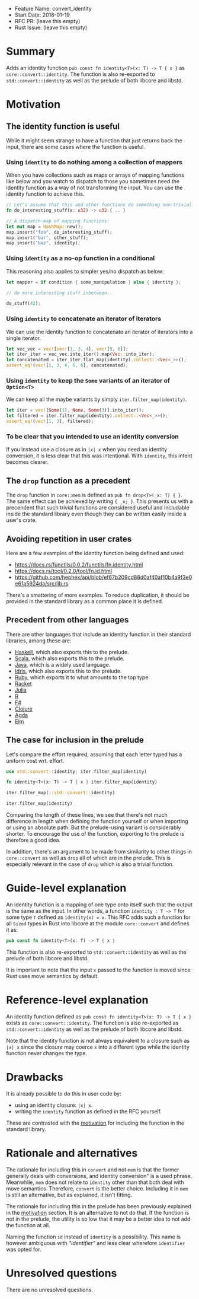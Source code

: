 - Feature Name: convert_identity
- Start Date: 2018-01-19
- RFC PR: (leave this empty)
- Rust Issue: (leave this empty)

# Summary
[summary]: #summary

Adds an identity function `pub const fn identity<T>(x: T) -> T { x }` as
`core::convert::identity`. The function is also re-exported to
`std::convert::identity` as well as the prelude of
both libcore and libstd.

# Motivation
[motivation]: #motivation

## The identity function is useful

While it might seem strange to have a function that just returns back the input,
there are some cases where the function is useful.

### Using `identity` to do nothing among a collection of mappers

When you have collections such as maps or arrays of mapping functions like
below and you watch to dispatch to those you sometimes need the identity
function as a way of not transforming the input. You can use the identity
function to achieve this.

```rust
// Let's assume that this and other functions do something non-trivial.
fn do_interesting_stuff(x: u32) -> u32 { .. }

// A dispatch-map of mapping functions:
let mut map = HashMap::new();
map.insert("foo", do_interesting_stuff);
map.insert("bar", other_stuff);
map.insert("baz", identity);
```

### Using `identity` as a no-op function in a conditional

This reasoning also applies to simpler yes/no dispatch as below:

```rust
let mapper = if condition { some_manipulation } else { identity };

// do more interesting stuff inbetween..

do_stuff(42);
```

### Using `identity` to concatenate an iterator of iterators

We can use the identity function to concatenate an iterator of iterators
into a single iterator.

```rust
let vec_vec = vec![vec![1, 3, 4], vec![5, 6]];
let iter_iter = vec_vec.into_iter().map(Vec::into_iter);
let concatenated = iter_iter.flat_map(identity).collect::<Vec<_>>();
assert_eq!(vec![1, 3, 4, 5, 6], concatenated);
```

### Using `identity` to keep the `Some` variants of an iterator of `Option<T>`

We can keep all the maybe variants by simply `iter.filter_map(identity)`.

```rust
let iter = vec![Some(1), None, Some(3)].into_iter();
let filtered = iter.filter_map(identity).collect::<Vec<_>>();
assert_eq!(vec![1, 3], filtered);
```

### To be clear that you intended to use an identity conversion

If you instead use a closure as in `|x| x` when you need an
identity conversion, it is less clear that this was intentional.
With `identity`, this intent becomes clearer.

## The `drop` function as a precedent

The `drop` function in `core::mem` is defined as `pub fn drop<T>(_x: T) { }`.
The same effect can be achieved by writing `{ _x; }`. This presents us
with a precendent that such trivial functions are considered useful and
includable inside the standard library even though they can be written easily
inside a user's crate.

## Avoiding repetition in user crates

Here are a few examples of the identity function being defined and used:

+ https://docs.rs/functils/0.0.2/functils/fn.identity.html
+ https://docs.rs/tool/0.2.0/tool/fn.id.html
+ https://github.com/hephex/api/blob/ef67b209cd88d0af40af10b4a9f3e0e61a5924da/src/lib.rs

There's a smattering of more examples. To reduce duplication, it
should be provided in the standard library as a common place it is defined.

## Precedent from other languages

There are other languages that include an identity function in
their standard libraries, among these are:

+ [Haskell](http://hackage.haskell.org/package/base-4.10.1.0/docs/Prelude.html#v:id), which also exports this to the prelude.
+ [Scala](https://www.scala-lang.org/api/current/scala/Predef$.html#identity[A](x:A):A), which also exports this to the prelude.
+ [Java](https://docs.oracle.com/javase/8/docs/api/java/util/function/Function.html#identity--), which is a widely used language.
+ [Idris](https://www.idris-lang.org/docs/1.0/prelude_doc/docs/Prelude.Basics.html), which also exports this to the prelude.
+ [Ruby](http://ruby-doc.org/core-2.5.0/Object.html#method-i-itself), which exports it to what amounts to the top type.
+ [Racket](http://docs.racket-lang.org/reference/values.html)
+ [Julia](https://docs.julialang.org/en/release-0.4/stdlib/base/#Base.identity)
+ [R](https://stat.ethz.ch/R-manual/R-devel/library/base/html/identity.html)
+ [F#](https://msdn.microsoft.com/en-us/visualfsharpdocs/conceptual/operators.id%5B%27t%5D-function-%5Bfsharp%5D)
+ [Clojure](https://clojuredocs.org/clojure.core/identity)
+ [Agda](http://www.cse.chalmers.se/~nad/repos/lib/src/Function.agda)
+ [Elm](http://package.elm-lang.org/packages/elm-lang/core/latest/Basics#identity)

## The case for inclusion in the prelude

Let's compare the effort required, assuming that each letter
typed has a uniform cost wrt. effort.

```rust
use std::convert::identity; iter.filter_map(identity)

fn identity<T>(x: T) -> T { x } iter.filter_map(identity)

iter.filter_map(::std::convert::identity)

iter.filter_map(identity)
```

Comparing the length of these lines, we see that there's not much difference in
length when defining the function yourself or when importing or using an absolute
path. But the prelude-using variant is considerably shorter. To encourage the
use of the function, exporting to the prelude is therefore a good idea.

In addition, there's an argument to be made from similarity to other things in
`core::convert` as well as `drop` all of which are in the prelude. This is
especially relevant in the case of `drop` which is also a trivial function.

# Guide-level explanation
[guide-level-explanation]: #guide-level-explanation

An identity function is a mapping of one type onto itself such that the output
is the same as the input. In other words, a function `identity : T -> T` for
some type `T` defined as `identity(x) = x`. This RFC adds such a function for
all `Sized` types in Rust into libcore at the module `core::convert` and
defines it as:

```rust
pub const fn identity<T>(x: T) -> T { x }
```

This function is also re-exported to `std::convert::identity` as well as
the prelude of both libcore and libstd.

It is important to note that the input `x` passed to the function is
moved since Rust uses move semantics by default.

# Reference-level explanation
[reference-level-explanation]: #reference-level-explanation

An identity function defined as `pub const fn identity<T>(x: T) -> T { x }`
exists as `core::convert::identity`. The function is also re-exported as
`std::convert::identity` as well as the prelude of both libcore and libstd.

Note that the identity function is not always equivalent to a closure
such as `|x| x` since the closure may coerce `x` into a different type
while the identity function never changes the type.

# Drawbacks
[drawbacks]: #drawbacks

It is already possible to do this in user code by:

+ using an identity closure: `|x| x`.
+ writing the `identity` function as defined in the RFC yourself.

These are contrasted with the [motivation] for including the function
in the standard library.

# Rationale and alternatives
[alternatives]: #alternatives

The rationale for including this in `convert` and not `mem` is that the
former generally deals with conversions, and identity conversion" is a used
phrase. Meanwhile, `mem` does not relate to `identity` other than that both
deal with move semantics. Therefore, `convert` is the better choice. Including
it in `mem` is still an alternative, but as explained, it isn't fitting.

The rationale for including this in the prelude has been previously
explained in the [motivation] section. It is an alternative to not do that.
If the function is not in the prelude, the utility is so low that it may
be a better idea to not add the function at all.

Naming the function `id` instead of `identity` is a possibility.
This name is however ambiguous with *"identifier"* and less clear
wherefore `identifier` was opted for.

# Unresolved questions
[unresolved]: #unresolved-questions

There are no unresolved questions.